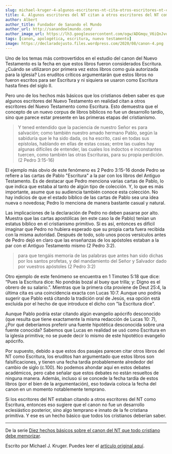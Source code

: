 ```yaml
---
slug: michael-kruger-4-algunos-escritores-nt-cita-otros-escritores-nt-como-escritura
title: 4. Algunos escritores del NT citan a otros escritores del NT como Escritura
author: Albert
author_title: Fundador de Sanando el Mundo
author_url: http://sanandoelmundo.com/
author_image_url: https://lh3.googleusercontent.com/ogw/ADGmqu_V6iQnJvuIOUFQJ8ebZQW6vvBd8lk0fipmF92Z
tags: [canon, apologética, escritura, nuevo testamento]
image: https://declaradojusto.files.wordpress.com/2020/08/canon-4.png
---
```


Uno de los temas más controvertidos en el estudio del canon del Nuevo Testamento es la fecha en que estos libros fueron considerados Escritura. ¿Cuándo se utilizaron por primera vez estos libros como guía autorizada para la iglesia? Los eruditos críticos argumentarán que estos libros no fueron escritos para ser Escritura y ni siquiera se usaron como Escritura hasta fines del siglo II.

Pero uno de los hechos más básicos que los cristianos deben saber es que algunos escritores del Nuevo Testamento en realidad citan a otros escritores del Nuevo Testamento como Escritura. Esto demuestra que el concepto de un nuevo corpus de libros bíblicos no fue un desarrollo tardío, sino que parece estar presente en las primeras etapas del cristianismo.

<!--truncate-->

>Y tened entendido que la paciencia de nuestro Señor es para salvación; como también nuestro amado hermano Pablo, según la sabiduría que le ha sido dada, os ha escrito, casi en todas sus epístolas, hablando en ellas de estas cosas; entre las cuales hay algunas difíciles de entender, las cuales los indoctos e inconstantes tuercen, como también las otras Escrituras, para su propia perdición. (2 Pedro 3:15-16)

El ejemplo más obvio de este fenómeno es 2 Pedro 3:15-16 donde Pedro se refiere a las cartas de Pablo "Escritura" a la par con los libros del Antiguo Testamento. Es de destacar que Pedro menciona varias cartas de Pablo, lo que indica que estaba al tanto de algún tipo de colección. Y, lo que es más importante, asume que su audiencia también conoce esta colección. No hay indicios de que el estado bíblico de las cartas de Pablo sea una idea nueva o novedosa; Pedro lo menciona de manera bastante casual y natural.

Las implicaciones de la declaración de Pedro no deben pasarse por alto. Muestra que las cartas apostólicas (en este caso la de Pablo) tenían un estatus bíblico en el cristianismo primitivo. Si es así, entonces es difícil imaginar que Pedro no hubiera esperado que su propia carta fuera recibida con la misma autoridad. Después de todo, solo unos pocos versículos antes de Pedro dejó en claro que las enseñanzas de los apóstoles estaban a la par con el Antiguo Testamento mismo (2 Pedro 3:2).

> para que tengáis memoria de las palabras que antes han sido dichas por los santos profetas, y del mandamiento del Señor y Salvador dado por vuestros apóstoles (2 Pedro 3:2)

Otro ejemplo de este fenómeno se encuentra en 1 Timoteo 5:18 que dice: “Pues la Escritura dice: No pondrás bozal al buey que trilla; y: Digno es el obrero de su salario.”. Mientras que la primera cita proviene de Deut 25:4, la última cita es una coincidencia exacta con Lucas 10:7. Aunque uno podría sugerir que Pablo está citando la tradición oral de Jesús, esa opción está excluida por el hecho de que introduce el dicho con "la Escritura dice".

Aunque Pablo podría estar citando algún evangelio apócrifo desconocido (que resulta que tiene exactamente la misma redacción de Lucas 10: 7), ¿Por qué deberíamos preferir una fuente hipotética desconocida sobre una fuente conocida? Sabemos que Lucas en realidad se usó como Escritura en la iglesia primitiva; no se puede decir lo mismo de este hipotético evangelio apócrifo.

Por supuesto, debido a que estos dos pasajes parecen citar otros libros del NT como Escritura, los eruditos han argumentado que estos libros son falsificaciones, y tienen una fecha tardía probablemente alrededor del cambio de siglo (c.100). No podemos ahondar aquí en estos debates académicos, pero cabe señalar que estos debates no están resueltos de ninguna manera. Además, incluso si se concede la fecha tardía de estos libros (por el bien de la argumentación), eso todavía coloca la fecha del canon en un momento notablemente temprano.

Si los escritores del NT estaban citando a otros escritores del NT como Escritura, entonces eso sugiere que el canon no fue un desarrollo eclesiástico posterior, sino algo temprano e innato de la fe cristiana primitiva. Y ese es un hecho básico que todos los cristianos deberían saber.

--------

De la serie [Diez hechos básicos sobre el canon del NT que todo cristiano debe memorizar](michael-kruger-diez-hechos-basicos-canon-nt-todo-cristiano-debe-memorizar).

<div class="alert alert--secondary" role="info">
  Escrito por Michael J. Kruger. Puedes leer el <a href="http://wp.me/p2dVaB-eO">artículo original aquí</a>.
</div> 